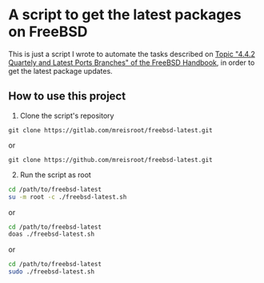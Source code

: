 # A script to get the latest packages on FreeBSD

This is just a script I wrote to automate the tasks described on [Topic "4.4.2 Quartely and Latest Ports Branches" of the FreeBSD Handbook](https://docs.freebsd.org/en/books/handbook/ports/#pkgng-intro), in order to get the latest package updates.

## How to use this project

1. Clone the script's repository

`git clone https://gitlab.com/mreisroot/freebsd-latest.git`

or

`git clone https://github.com/mreisroot/freebsd-latest.git`

2. Run the script as root

```sh
cd /path/to/freebsd-latest
su -m root -c ./freebsd-latest.sh
```

or

```sh
cd /path/to/freebsd-latest
doas ./freebsd-latest.sh
```

or

```sh
cd /path/to/freebsd-latest
sudo ./freebsd-latest.sh
```
